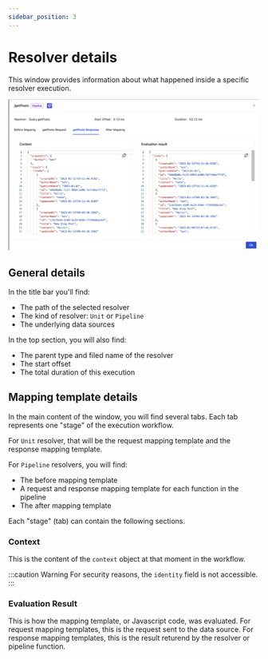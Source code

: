 ```yaml
---
sidebar_position: 3
---
```


# Resolver details

This window provides information about what happened inside a specific resolver execution.

![Resolver Details](./img/resolver-details.png)

## General details

In the title bar you'll find:

- The path of the selected resolver
- The kind of resolver: `Unit` or `Pipeline`
- The underlying data sources

In the top section, you will also find:

- The parent type and filed name of the resolver
- The start offset
- The total duration of this execution

## Mapping template details

In the main content of the window, you will find several tabs. Each tab represents one "stage" of the execution workflow. 

For `Unit` resolver, that will be the request mapping template and the response mapping template.

For `Pipeline` resolvers, you will find:
- The before mapping template
- A request and response mapping template for each function in the pipeline
- The after mapping template

Each "stage" (tab) can contain the following sections.

### Context

This is the content of the `context` object at that moment in the workflow.

:::caution Warning
For security reasons, the `identity` field is not accessible.
:::

### Evaluation Result

This is how the mapping template, or Javascript code, was evaluated. For request mapping templates, this is the request sent to the data source. For response mapping templates, this is the result returend by the resolver or pipeline function.
